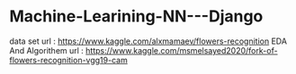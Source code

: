 # Machine-Learining-NN---Django


data set url : https://www.kaggle.com/alxmamaev/flowers-recognition
EDA And Algorithem url : https://www.kaggle.com/msmelsayed2020/fork-of-flowers-recognition-vgg19-cam

